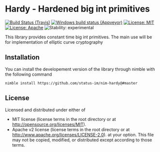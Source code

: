 # Hardy - Hardened big int primitives
[![Build Status (Travis)](https://img.shields.io/travis/status-im/nim-hardy/master.svg?label=Linux%20/%20macOS "Linux/macOS build status (Travis)")](https://travis-ci.org/status-im/nim-hardy)
[![Windows build status (Appveyor)](https://img.shields.io/appveyor/ci/jarradh/nim-hardy/master.svg?label=Windows "Windows build status (Appveyor)")](https://travis-ci.org/jarradh/nim-hardy)
[![License: MIT](https://img.shields.io/badge/License-MIT-blue.svg)](https://opensource.org/licenses/MIT)[![License: Apache](https://img.shields.io/badge/License-Apache%202.0-blue.svg)](https://opensource.org/licenses/Apache-2.0)
![Stability: experimental](https://img.shields.io/badge/stability-experimental-orange.svg)

This library provides constant time big int primitives.
The main use will be for implementation of elliptic curve cryptography

## Installation

You can install the developement version of the library through nimble with the following command
```
nimble install https://github.com/status-im/nim-hardy@#master
```

## License

Licensed and distributed under either of
  * MIT license (license terms in the root directory or at http://opensource.org/licenses/MIT).
  * Apache v2 license (license terms in the root directory or at http://www.apache.org/licenses/LICENSE-2.0).
at your option. This file may not be copied, modified, or distributed except according to those terms.

